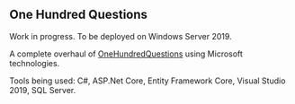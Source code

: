 ## One Hundred Questions
Work in progress. To be deployed on Windows Server 2019.

A complete overhaul of [OneHundredQuestions](https://github.com/blueohsix/OneHundredQuestions) using Microsoft technologies.

Tools being used: C#, ASP.Net Core, Entity Framework Core, Visual Studio 2019, SQL Server.
